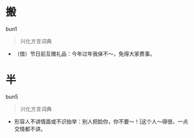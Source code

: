 # 搬
bun1
> 兴化方言词典
- （借）节日前互赠礼品：今年过年我俫不～，免得大家费事。

# 半
bun5
> 兴化方言词典
- 形容人不讲情面或不识抬举：别人把脸你，你不要～！|这个人～得很，一点交情都不讲。
